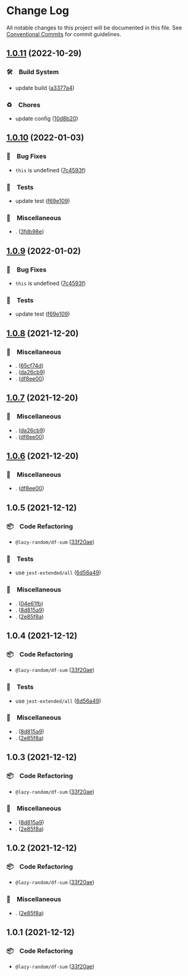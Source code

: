 # Change Log

All notable changes to this project will be documented in this file.
See [Conventional Commits](https://conventionalcommits.org) for commit guidelines.

## [1.0.11](https://github.com/bluelovers/ws-random/compare/@lazy-random/df-sum@1.0.10...@lazy-random/df-sum@1.0.11) (2022-10-29)



### 🛠　Build System

* update build ([a3377a4](https://github.com/bluelovers/ws-random/commit/a3377a45f6e3895378d1b633d02a501464836ea1))


### ♻️　Chores

* update config ([10d8b20](https://github.com/bluelovers/ws-random/commit/10d8b20d2ebc76491ac971bf8b9280f66285e056))



## [1.0.10](https://github.com/bluelovers/ws-random/compare/@lazy-random/df-sum@1.0.8...@lazy-random/df-sum@1.0.10) (2022-01-03)


### 🐛　Bug Fixes

* `this` is undefined ([7c4593f](https://github.com/bluelovers/ws-random/commit/7c4593f03fc10ffbf5d439439c310e4e5872ee7b))


### 🚨　Tests

* update test ([f69e109](https://github.com/bluelovers/ws-random/commit/f69e10985662068e3490be710610efc027cbc5e9))


### 🔖　Miscellaneous

* . ([3fdb98e](https://github.com/bluelovers/ws-random/commit/3fdb98ebbc24a4e5d33d0ffbc5bbd3e2344d9120))





## [1.0.9](https://github.com/bluelovers/ws-random/compare/@lazy-random/df-sum@1.0.8...@lazy-random/df-sum@1.0.9) (2022-01-02)


### 🐛　Bug Fixes

* `this` is undefined ([7c4593f](https://github.com/bluelovers/ws-random/commit/7c4593f03fc10ffbf5d439439c310e4e5872ee7b))


### 🚨　Tests

* update test ([f69e109](https://github.com/bluelovers/ws-random/commit/f69e10985662068e3490be710610efc027cbc5e9))





## [1.0.8](https://github.com/bluelovers/ws-random/compare/@lazy-random/df-sum@1.0.5...@lazy-random/df-sum@1.0.8) (2021-12-20)


### 🔖　Miscellaneous

* . ([65cf74d](https://github.com/bluelovers/ws-random/commit/65cf74d7a39b1399cff63dd748ea79d8c0fb9a85))
* . ([da26cb9](https://github.com/bluelovers/ws-random/commit/da26cb9a5e422be346b27b7ff834d2a1a3bbe434))
* . ([df8ee00](https://github.com/bluelovers/ws-random/commit/df8ee0035628a6e2ca218f15429ab85880721f73))





## [1.0.7](https://github.com/bluelovers/ws-random/compare/@lazy-random/df-sum@1.0.5...@lazy-random/df-sum@1.0.7) (2021-12-20)


### 🔖　Miscellaneous

* . ([da26cb9](https://github.com/bluelovers/ws-random/commit/da26cb9a5e422be346b27b7ff834d2a1a3bbe434))
* . ([df8ee00](https://github.com/bluelovers/ws-random/commit/df8ee0035628a6e2ca218f15429ab85880721f73))





## [1.0.6](https://github.com/bluelovers/ws-random/compare/@lazy-random/df-sum@1.0.5...@lazy-random/df-sum@1.0.6) (2021-12-20)


### 🔖　Miscellaneous

* . ([df8ee00](https://github.com/bluelovers/ws-random/commit/df8ee0035628a6e2ca218f15429ab85880721f73))





## 1.0.5 (2021-12-12)


### 📦　Code Refactoring

* `@lazy-random/df-sum` ([33f20ae](https://github.com/bluelovers/ws-random/commit/33f20aee31d95ef264c2e027ea43ed85012ceaf0))


### 🚨　Tests

* use `jest-extended/all` ([6d56a49](https://github.com/bluelovers/ws-random/commit/6d56a49e94ec701cd8744632a04871cba4e59ea8))


### 🔖　Miscellaneous

* . ([04e61fb](https://github.com/bluelovers/ws-random/commit/04e61fb160f654f1f2f6efe95f63d900ed2449e3))
* . ([8d815a9](https://github.com/bluelovers/ws-random/commit/8d815a9451f12cabc9b81680e463d429c45f2506))
* . ([2e85f8a](https://github.com/bluelovers/ws-random/commit/2e85f8a1a76c34161fdec36f07b7da0163a0eec7))





## 1.0.4 (2021-12-12)


### 📦　Code Refactoring

* `@lazy-random/df-sum` ([33f20ae](https://github.com/bluelovers/ws-random/commit/33f20aee31d95ef264c2e027ea43ed85012ceaf0))


### 🚨　Tests

* use `jest-extended/all` ([6d56a49](https://github.com/bluelovers/ws-random/commit/6d56a49e94ec701cd8744632a04871cba4e59ea8))


### 🔖　Miscellaneous

* . ([8d815a9](https://github.com/bluelovers/ws-random/commit/8d815a9451f12cabc9b81680e463d429c45f2506))
* . ([2e85f8a](https://github.com/bluelovers/ws-random/commit/2e85f8a1a76c34161fdec36f07b7da0163a0eec7))





## 1.0.3 (2021-12-12)


### 📦　Code Refactoring

* `@lazy-random/df-sum` ([33f20ae](https://github.com/bluelovers/ws-random/commit/33f20aee31d95ef264c2e027ea43ed85012ceaf0))


### 🔖　Miscellaneous

* . ([8d815a9](https://github.com/bluelovers/ws-random/commit/8d815a9451f12cabc9b81680e463d429c45f2506))
* . ([2e85f8a](https://github.com/bluelovers/ws-random/commit/2e85f8a1a76c34161fdec36f07b7da0163a0eec7))





## 1.0.2 (2021-12-12)


### 📦　Code Refactoring

* `@lazy-random/df-sum` ([33f20ae](https://github.com/bluelovers/ws-random/commit/33f20aee31d95ef264c2e027ea43ed85012ceaf0))


### 🔖　Miscellaneous

* . ([2e85f8a](https://github.com/bluelovers/ws-random/commit/2e85f8a1a76c34161fdec36f07b7da0163a0eec7))





## 1.0.1 (2021-12-12)


### 📦　Code Refactoring

* `@lazy-random/df-sum` ([33f20ae](https://github.com/bluelovers/ws-random/commit/33f20aee31d95ef264c2e027ea43ed85012ceaf0))
